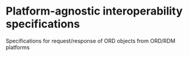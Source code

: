 # Platform-agnostic interoperability specifications

Specifications for request/response of ORD objects from ORD/RDM platforms
